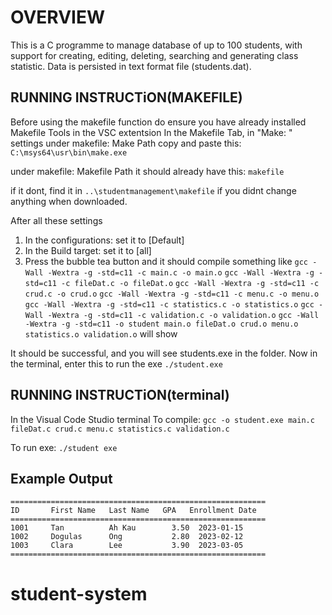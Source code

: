 # OVERVIEW

This is a C programme to manage database of up to 100 students, with support for creating, editing, deleting, searching and generating class statistic. Data is persisted in text format file (students.dat).

## RUNNING INSTRUCTiON(MAKEFILE)
Before using the makefile function 
do ensure you have already installed Makefile Tools in the VSC extentsion
In the Makefile Tab, in "Make: " settings
under makefile: Make Path
copy and paste this:
```C:\msys64\usr\bin\make.exe```

under makefile: Makefile Path
it should already have this:
```makefile```

if it dont, find it in ```..\studentmanagement\makefile``` if you didnt change anything when downloaded.

After all these settings
1. In the configurations: set it to [Default]
2. In the Build target: set it to [all]
3. Press the bubble tea button and it should compile
something like
```gcc -Wall -Wextra -g -std=c11 -c main.c -o main.o```
```gcc -Wall -Wextra -g -std=c11 -c fileDat.c -o fileDat.o```
```gcc -Wall -Wextra -g -std=c11 -c crud.c -o crud.o```
```gcc -Wall -Wextra -g -std=c11 -c menu.c -o menu.o```
```gcc -Wall -Wextra -g -std=c11 -c statistics.c -o statistics.o```
```gcc -Wall -Wextra -g -std=c11 -c validation.c -o validation.o```
```gcc -Wall -Wextra -g -std=c11 -o student main.o fileDat.o crud.o menu.o statistics.o validation.o```
will show

It should be successful, and you will see students.exe in the folder.
Now in the terminal, enter this to run the exe
```./student.exe```

## RUNNING INSTRUCTiON(terminal)
In the Visual Code Studio terminal
To compile:
```gcc -o student.exe main.c fileDat.c crud.c menu.c statistics.c validation.c```

To run exe:
```./student exe```

## Example Output
```
=========================================================
ID       First Name   Last Name   GPA   Enrollment Date
=========================================================
1001     Tan          Ah Kau        3.50  2023-01-15
1002     Dogulas      Ong           2.80  2023-02-12
1003     Clara        Lee           3.90  2023-03-05
=========================================================
```

# student-system
